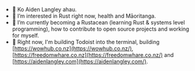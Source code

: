 - 👋 Ko Aiden Langley ahau.
- 👀 I’m interested in Rust right now, health and Māoritanga.
- 🌱 I’m currently becoming a Rustacean (learning Rust & systems level programming),
  how to contribute to open source projects and working for myself.
- 💞️ Right now, I'm building Todoist into the terminal, building [https://wowhub.co.nz](https://wowhub.co.nz/), [https://freedomwhare.co.nz](https://freedomwhare.co.nz/) and [https://aidenlangley.com](https://aidenlangley.com/).
